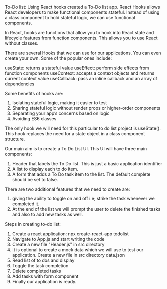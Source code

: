 To-Do list:
Using React hooks created a To-Do list app.
React Hooks allows React developers to make functional components stateful. Instead of using a class component to hold stateful logic, we can use functional components.

In React, hooks are functions that allow you to hook into React state and lifecycle features from function components. This allows you to use React without classes.

There are several Hooks that we can use for our applications. You can even create your own. Some of the popular ones include:

useState: returns a stateful value
useEffect: perform side effects from function components
useContext: accepts a context objects and returns current context value
useCallback: pass an inline callback and an array of dependencies

Some benefits of hooks are:
1. Isolating stateful logic, making it easier to test
2. Sharing stateful logic without render props or higher-order components
3. Separating your app’s concerns based on logic
4. Avoiding ES6 classes

The only hook we will need for this particular to do list project is useState(). This hook replaces the need for a state object in a class component structure.

Our main aim is to create a To Do List UI. This UI will have three main components:

1. Header that labels the To Do list. This is just a basic application identifier
2. A list to display each to do item.
3. A form that adds a To Do task item to the list. The default complete should be set to false.

There are two additional features that we need to create are:
1. giving the ability to toggle on and off i.e; strike the task whenever we completed it.
2. At the end of the list we will prompt the user to delete the finished tasks and also to add new tasks as well.

Steps in creating to-do list:
1. Create a react application: npx create-react-app todolist
2. Navigate to App.js and start writing the code
3. Create a new file "Header.js" in src directory
4. It is optional to create a mock data which we will use to test our application. Create a new file in src directory data.json
5. Read list of to dos and display
6. Toggle the task completion
7. Delete completed tasks
8. Add tasks with form component
9. Finally our application is ready. 
